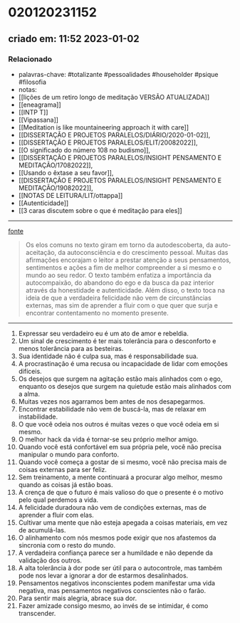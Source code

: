 # 020120231152
## criado em: 11:52 2023-01-02

### Relacionado
- palavras-chave: #totalizante #pessoalidades #householder #psique #filosofia 
- notas: 
- [[lições de um retiro longo de meditação VERSÃO ATUALIZADA]]
- [[eneagrama]]
- [[INTP T]]
- [[Vipassana]]
- [[Meditation is like mountaineering approach it with care]]
- [[DISSERTAÇÃO E PROJETOS PARALELOS/DIÁRIO/2020-01-02]], 
- [[DISSERTAÇÃO E PROJETOS PARALELOS/ELIT/20082022]], 
- [[O significado do número 108 no budismo]], 
- [[DISSERTAÇÃO E PROJETOS PARALELOS/INSIGHT PENSAMENTO E MEDITAÇÃO/17082022]], 
- [[Usando o êxtase a seu favor]], 
- [[DISSERTAÇÃO E PROJETOS PARALELOS/INSIGHT PENSAMENTO E MEDITAÇÃO/19082022]], 
- [[NOTAS DE LEITURA/LIT/ottappa]]
- [[Autenticidade]]
- [[3 caras discutem sobre o que é meditação para eles]]
---
[fonte](https://threadreaderapp.com/thread/1594717233334427656.html)

>Os elos comuns no texto giram em torno da autodescoberta, da auto-aceitação, da autoconsciência e do crescimento pessoal. Muitas das afirmações encorajam o leitor a prestar atenção a seus pensamentos, sentimentos e ações a fim de melhor compreender a si mesmo e o mundo ao seu redor. O texto também enfatiza a importância da autocompaixão, do abandono do ego e da busca da paz interior através da honestidade e autenticidade. Além disso, o texto toca na ideia de que a verdadeira felicidade não vem de circunstâncias externas, mas sim de aprender a fluir com o que quer que surja e encontrar contentamento no momento presente.

---
1.  Expressar seu verdadeiro eu é um ato de amor e rebeldia.
2.  Um sinal de crescimento é ter mais tolerância para o desconforto e menos tolerância para as besteiras.
3.  Sua identidade não é culpa sua, mas é responsabilidade sua.
4.  A procrastinação é uma recusa ou incapacidade de lidar com emoções difíceis.
5.  Os desejos que surgem na agitação estão mais alinhados com o ego, enquanto os desejos que surgem na quietude estão mais alinhados com a alma.
6.  Muitas vezes nos agarramos bem antes de nos desapegarmos.
7.  Encontrar estabilidade não vem de buscá-la, mas de relaxar em instabilidade.
8.  O que você odeia nos outros é muitas vezes o que você odeia em si mesmo.
9.  O melhor hack da vida é tornar-se seu próprio melhor amigo.
10.  Quando você está confortável em sua própria pele, você não precisa manipular o mundo para conforto.
11.  Quando você começa a gostar de si mesmo, você não precisa mais de coisas externas para ser feliz.
12.  Sem treinamento, a mente continuará a procurar algo melhor, mesmo quando as coisas já estão boas.
13.  A crença de que o futuro é mais valioso do que o presente é o motivo pelo qual perdemos a vida.
14.  A felicidade duradoura não vem de condições externas, mas de aprender a fluir com elas.
15.  Cultivar uma mente que não esteja apegada a coisas materiais, em vez de acumulá-las.
16.  O alinhamento com nós mesmos pode exigir que nos afastemos da sincronia com o resto do mundo.
17.  A verdadeira confiança parece ser a humildade e não depende da validação dos outros.
18.  A alta tolerância à dor pode ser útil para o autocontrole, mas também pode nos levar a ignorar a dor de estarmos desalinhados.
19.  Pensamentos negativos inconscientes podem manifestar uma vida negativa, mas pensamentos negativos conscientes não o farão.
20.  Para sentir mais alegria, abrace sua dor.
21.  Fazer amizade consigo mesmo, ao invés de se intimidar, é como transcender.